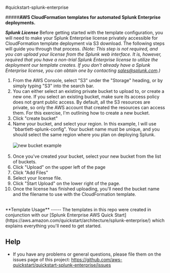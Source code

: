 #quickstart-splunk-enterprise

#####**AWS CloudFormation templates for automated Splunk Enterprise deployments.**


***Splunk License***
Before getting started with the template configuration, you will need to make your Splunk Enterprise license privately accessible for CloudFormation template deployment via S3 download.  The following steps will guide you through that process.   *(Note:  This step is not required, and you can upload your license from the Splunk web interface.  It is, however, required that you have a non-trial Splunk Enterprise license to utilize the deployment our template creates.  If you don't already have a Splunk Enterprise license, you can obtain one by contacting sales@splunk.com.)*

 1. From the AWS Console, select "S3" under the "Storage" heading, or by simply typing "S3" into the search bar.
 2. You can either select an existing private bucket to upload to, or create a new one. If you select an existing bucket, make sure its access policy does not grant public access. By default, all the S3 resources are private, so only the AWS account that created the resources can access them. For this exercise, I'm outlining how to create a new bucket.
 3. Click "create bucket"
 3. Name your bucket, and select your region.  In this example, I will use "bbartlett-splunk-config".  Your bucket name must be unique, and you should select the same region where you plan on deploying Splunk. <br><br> ![new bucket example](https://s3-us-west-2.amazonaws.com/splk-bbartlett/splunk_newbucket.png) <br><br>
 4. Once you've created your bucket, select your new bucket from the list of buckets.
 5. Click "Upload" on the upper left of the page
 6. Click "Add Files"
 7. Select your license file.
 8. Click "Start Upload" on the lower right of the page.
 9. Once the license has finished uploading, you'll need the bucket name and the filename to use with the CloudFormation template.

<br>
**Template Usage**
-----
The templates in this repo were created in conjunction with our [Splunk Enterprise AWS Quick Start](https://aws.amazon.com/quickstart/architecture/splunk-enterprise/) which explains everything you'll need to get started.


**Help**
-----

 - If you have any problems or general questions, please file them on the issues page of this project: https://github.com/aws-quickstart/quickstart-splunk-enterprise/issues


